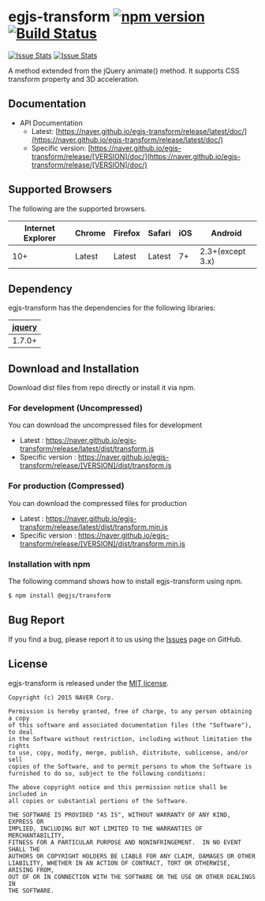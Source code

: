 # egjs-transform [![npm version](https://badge.fury.io/js/%40egjs%2Ftransform.svg)](https://badge.fury.io/js/%40egjs%2Ftransform) [![Build Status](https://travis-ci.org/naver/egjs-transform.svg?branch=master)](https://travis-ci.org/naver/egjs-transform) 

[![Issue Stats](http://issuestats.com/github/naver/egjs-transform/badge/pr?style=flat)](http://issuestats.com/github/naver/egjs-transform)
[![Issue Stats](http://issuestats.com/github/naver/egjs-transform/badge/issue?style=flat)](http://issuestats.com/github/naver/egjs-transform)

A method extended from the jQuery animate() method. It supports CSS transform property and 3D acceleration.

## Documentation
* API Documentation
    - Latest: [https://naver.github.io/egjs-transform/release/latest/doc/](https://naver.github.io/egjs-transform/release/latest/doc/)
    - Specific version: [https://naver.github.io/egjs-transform/release/[VERSION]/doc/](https://naver.github.io/egjs-transform/release/[VERSION]/doc/)


## Supported Browsers
The following are the supported browsers.

|Internet Explorer|Chrome|Firefox|Safari|iOS|Android|
|---|---|---|---|---|---|
|10+|Latest|Latest|Latest|7+|2.3+(except 3.x)|

## Dependency
egjs-transform has the dependencies for the following libraries:

|[jquery](https://jquery.com)|
|----|
|1.7.0+|


## Download and Installation

Download dist files from repo directly or install it via npm. 

### For development (Uncompressed)

You can download the uncompressed files for development

- Latest : https://naver.github.io/egjs-transform/release/latest/dist/transform.js
- Specific version : https://naver.github.io/egjs-transform/release/[VERSION]/dist/transform.js

### For production (Compressed)

You can download the compressed files for production

- Latest : https://naver.github.io/egjs-transform/release/latest/dist/transform.min.js
- Specific version : https://naver.github.io/egjs-transform/release/[VERSION]/dist/transform.min.js

### Installation with npm

The following command shows how to install egjs-transform using npm.

```bash
$ npm install @egjs/transform
```

## Bug Report

If you find a bug, please report it to us using the [Issues](https://github.com/naver/egjs-transform/issues) page on GitHub.


## License
egjs-transform is released under the [MIT license](http://naver.github.io/egjs/license.txt).


```
Copyright (c) 2015 NAVER Corp.

Permission is hereby granted, free of charge, to any person obtaining a copy
of this software and associated documentation files (the "Software"), to deal
in the Software without restriction, including without limitation the rights
to use, copy, modify, merge, publish, distribute, sublicense, and/or sell
copies of the Software, and to permit persons to whom the Software is
furnished to do so, subject to the following conditions:

The above copyright notice and this permission notice shall be included in
all copies or substantial portions of the Software.

THE SOFTWARE IS PROVIDED "AS IS", WITHOUT WARRANTY OF ANY KIND, EXPRESS OR
IMPLIED, INCLUDING BUT NOT LIMITED TO THE WARRANTIES OF MERCHANTABILITY,
FITNESS FOR A PARTICULAR PURPOSE AND NONINFRINGEMENT.  IN NO EVENT SHALL THE
AUTHORS OR COPYRIGHT HOLDERS BE LIABLE FOR ANY CLAIM, DAMAGES OR OTHER
LIABILITY, WHETHER IN AN ACTION OF CONTRACT, TORT OR OTHERWISE, ARISING FROM,
OUT OF OR IN CONNECTION WITH THE SOFTWARE OR THE USE OR OTHER DEALINGS IN
THE SOFTWARE.
```

